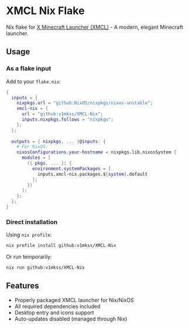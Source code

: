 # XMCL Nix Flake

Nix flake for [X Minecraft Launcher (XMCL)](https://github.com/Voxelum/x-minecraft-launcher) - A modern, elegant Minecraft launcher.

## Usage

### As a flake input

Add to your `flake.nix`:
```nix
{
  inputs = {
    nixpkgs.url = "github:NixOS/nixpkgs/nixos-unstable";
    xmcl-nix = {
      url = "github:v1mkss/XMCL-Nix";
      inputs.nixpkgs.follows = "nixpkgs";
    };
  };
  
  outputs = { nixpkgs, ... }@inputs: {
    # For NixOS:
    nixosConfigurations.your-hostname = nixpkgs.lib.nixosSystem {
      modules = [
        ({ pkgs, ... }: {
          environment.systemPackages = [
            inputs.xmcl-nix.packages.${system}.default
          ];
        })
      ];
    };
  };
}
```

### Direct installation

Using `nix profile`:
```bash
nix profile install github:v1mkss/XMCL-Nix
```

Or run temporarily:
```bash
nix run github:v1mkss/XMCL-Nix
```

## Features

- Properly packaged XMCL launcher for Nix/NixOS
- All required dependencies included
- Desktop entry and icons support
- Auto-updates disabled (managed through Nix)